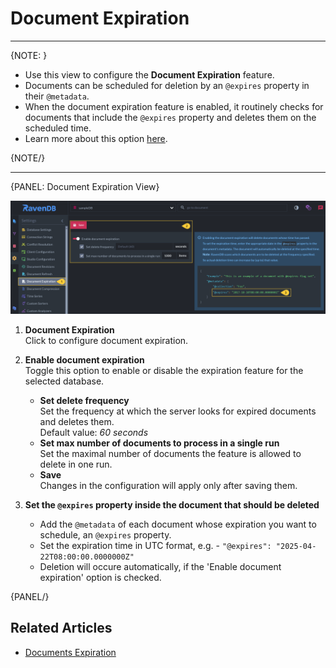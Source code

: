 ﻿# Document Expiration
---

{NOTE: }

* Use this view to configure the **Document Expiration** feature.  
* Documents can be scheduled for deletion by an `@expires` property in their `@metadata`.  
* When the document expiration feature is enabled, it routinely checks for documents that 
  include the `@expires` property and deletes them on the scheduled time.  
* Learn more about this option [here](../../../server/extensions/expiration).  

{NOTE/}

---

{PANEL: Document Expiration View}

![Document Expiration View](images/document-expiration.png "Set Document Expiration")

1. **Document Expiration**  
   Click to configure document expiration.

2. **Enable document expiration**  
   Toggle this option to enable or disable the expiration feature for the selected database.  
    * **Set delete frequency**  
      Set the frequency at which the server looks for expired documents and deletes them.  
      Default value: _60 seconds_
    * **Set max number of documents to process in a single run**  
      Set the maximal number of documents the feature is allowed to delete in one run.  
    * **Save**  
      Changes in the configuration will apply only after saving them.  

3. **Set the `@expires` property inside the document that should be deleted**  
   * Add the `@metadata` of each document whose expiration you want to schedule, an `@expires` property.  
   * Set the expiration time in UTC format, e.g. - `"@expires": "2025-04-22T08:00:00.0000000Z"`  
   * Deletion will occure automatically, if the 'Enable document expiration' option is checked.  

{PANEL/}

## Related Articles

- [Documents Expiration](../../../server/extensions/expiration)  
